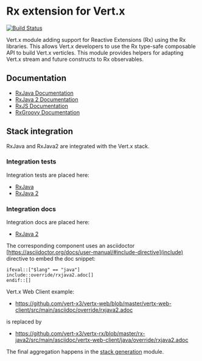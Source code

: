 # Rx extension for Vert.x

[![Build Status](https://github.com/vert-x3/vertx-rx/workflows/CI/badge.svg?branch=master)](https://github.com/vert-x3/vertx-rx/actions?query=workflow%3ACI)

Vert.x module adding support for Reactive Extensions (Rx) using the Rx libraries. This
allows Vert.x developers to use the Rx type-safe composable API to build Vert.x verticles.
This module provides helpers for adapting Vert.x stream and future constructs to Rx observables.

## Documentation

* [RxJava Documentation](http://vertx.io/docs/vertx-rx/java/)
* [RxJava 2 Documentation](http://vertx.io/docs/vertx-rx/java2/)
* [RxJS Documentation](http://vertx.io/docs/vertx-rx/js/)
* [RxGroovy Documentation](http://vertx.io/docs/vertx-rx/groovy/)

## Stack integration

RxJava and RxJava2 are integrated with the Vert.x stack.

### Integration tests

Integration tests are placed here:

* [RxJava](https://github.com/vert-x3/vertx-rx/tree/master/rx-java/src/test/java/io/vertx/it)
* [RxJava 2](https://github.com/vert-x3/vertx-rx/tree/master/rx-java2/src/test/java/io/vertx/it)

### Integration docs

Integration docs are placed here:

* [RxJava 2](https://github.com/vert-x3/vertx-rx/tree/master/rx-java2/src/main/asciidoc)

The corresponding component uses an asciidoctor [https://asciidoctor.org/docs/user-manual/#include-directive](include) directive
to embed the doc snippet:

```
ifeval::["$lang" == "java"]
include::override/rxjava2.adoc[]
endif::[]
```

Vert.x Web Client example:

* https://github.com/vert-x3/vertx-web/blob/master/vertx-web-client/src/main/asciidoc/override/rxjava2.adoc

is replaced by

* https://github.com/vert-x3/vertx-rx/blob/master/rx-java2/src/main/asciidoc/vertx-web-client/java/override/rxjava2.adoc

The final aggregation happens in the [stack generation](https://github.com/vert-x3/vertx-stack/tree/master/stack-docs) module.
